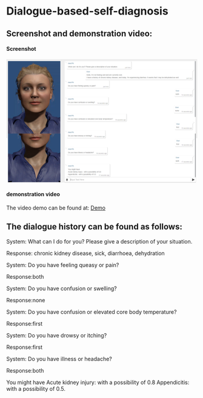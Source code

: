 # Dialogue-based-self-diagnosis


## Screenshot and demonstration video:




#### Screenshot

![self-diagnosis demo](Figure3_9.png "self-diagnosis demo")


#### demonstration video

The video demo can be found at: [Demo](https://drive.google.com/file/d/1HlgtIaVTiGY7xNVuruDLeJ9FHRvo8iw0/view?usp=sharing)




## The dialogue history can be found as follows:

System: What can I do for you? Please give a description of your situation.

Response: chronic kidney disease, sick, diarrhoea, dehydration

System: Do you have feeling queasy or pain?

Response:both

System: Do you have confusion or swelling?

Response:none

System: Do you have confusion or elevated core body temperature?

Response:first

System: Do you have drowsy or itching?

Response:first

System: Do you have illness or headache?

Response:both

You might have 
Acute kidney injury: with a possibility of 0.8
Appendicitis: with a possibility of 0.5.




